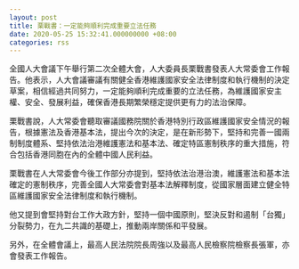 ```yaml
---
layout: post
title: 栗戰書：一定能夠順利完成重要立法任務
date: 2020-05-25 15:32:41.000000000 +08:00
categories: rss
---
```


全國人大會議下午舉行第二次全體大會，人大委員長栗戰書發表人大常委會工作報告。他表示，人大會議審議有關健全香港維護國家安全法律制度和執行機制的決定草案，相信經過共同努力，一定能夠順利完成重要的立法任務，為維護國家安主權、安全、發展利益，確保香港長期繁榮穩定提供更有力的法治保障。

栗戰書說，人大常委會聽取審議國務院關於香港特別行政區維護國家安全情況的報告，根據憲法及香港基本法，提出今次的決定，是在新形勢下，堅持和完善一國兩制制度體系、堅持依法治港維護憲法和基本法、確定特區憲制秩序的重大措施，符合包括香港同胞在內的全體中國人民利益。

栗戰書在人大常委會今後工作部分亦提到，堅持依法治港治澳，維護憲法和基本法確定的憲制秩序，完善全國人大常委會對基本法解釋制度，從國家層面建立健全特區維護國家安全法律制度和執行機制。

他又提到會堅持對台工作大政方針，堅持一個中國原則，堅決反對和遏制「台獨」分裂勢力，在九二共識的基礎上，推動兩岸關係和平發展。

另外，在全體會議上，最高人民法院院長周強以及最高人民檢察院檢察長張軍，亦會發表工作報告。
